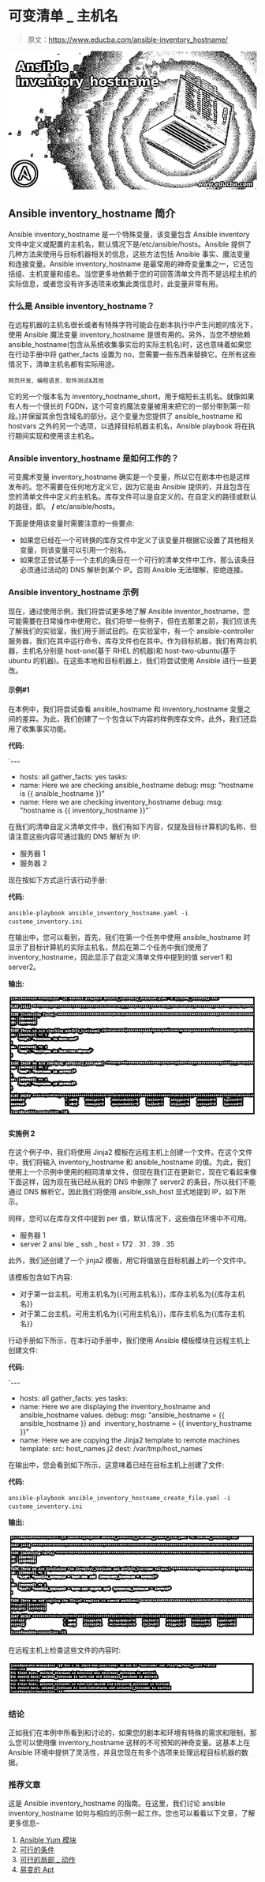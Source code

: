 # 可变清单 _ 主机名

> 原文：<https://www.educba.com/ansible-inventory_hostname/>

![Ansible inventory_hostname](img/4f266909a1e1192c311f80533094e5cb.png)



## Ansible inventory_hostname 简介

Ansible inventory_hostname 是一个特殊变量，该变量包含 Ansible inventory 文件中定义或配置的主机名，默认情况下是/etc/ansible/hosts。Ansible 提供了几种方法来使用与目标机器相关的信息，这些方法包括 Ansible 事实、魔法变量和连接变量。Ansible inventory_hostname 是最常用的神奇变量集之一，它还包括组、主机变量和组名。当您更多地依赖于您的可回答清单文件而不是远程主机的实际信息，或者您没有许多选项来收集此类信息时，此变量非常有用。

### 什么是 Ansible inventory_hostname？

在远程机器的主机名很长或者有特殊字符可能会在剧本执行中产生问题的情况下，使用 Ansible 魔法变量 inventory_hostname 是很有用的。另外，当您不想依赖 ansible_hostname(包含从系统收集事实后的实际主机名)时，这也意味着如果您在行动手册中将 gather_facts 设置为 no，您需要一些东西来替换它。在所有这些情况下，清单主机名都有实际用途。

<small>网页开发、编程语言、软件测试&其他</small>

它的另一个版本名为 inventory_hostname_short，用于缩短长主机名。就像如果有人有一个很长的 FQDN，这个可变的魔法变量被用来把它的一部分带到第一阶段。)并保留其余包含域名的部分。这个变量为您提供了 ansible_hostname 和 hostvars 之外的另一个选项，以选择目标机器主机名，Ansible playbook 将在执行期间实现和使用该主机名。

### Ansible inventory_hostname 是如何工作的？

可变魔术变量 inventory_hostname 确实是一个变量，所以它在剧本中也是这样发布的。您不需要在任何地方定义它，因为它是由 Ansible 提供的，并且包含在您的清单文件中定义的主机名。库存文件可以是自定义的，在自定义的路径或默认的路径，即。 **/** etc/ansible/hosts。

下面是使用该变量时需要注意的一些要点:

*   如果您已经在一个可转换的库存文件中定义了该变量并根据它设置了其他相关变量，则该变量可以引用一个别名。
*   如果您正尝试基于一个主机的条目在一个可行的清单文件中工作，那么该条目必须通过活动的 DNS 解析到某个 IP。否则 Ansible 无法理解，拒绝连接。

### Ansible inventory_hostname 示例

现在，通过使用示例，我们将尝试更多地了解 Ansible inventor_hostname，您可能需要在日常操作中使用它。我们将举一些例子，但在去那里之前，我们应该先了解我们的实验室，我们用于测试目的。在实验室中，有一个 ansible-controller 服务器，我们在其中运行命令，库存文件也在其中。作为目标机器，我们有两台机器，主机名分别是 host-one(基于 RHEL 的机器)和 host-two-ubuntu(基于 ubuntu 的机器)。在这些本地和目标机器上，我们将尝试使用 Ansible 进行一些更改。

#### 示例#1

在本例中，我们将尝试查看 ansible_hostname 和 inventory_hostname 变量之间的差异。为此，我们创建了一个包含以下内容的样例库存文件。此外，我们还启用了收集事实功能。

**代码:**

`---
- hosts: all
gather_facts: yes
tasks:
- name: Here we are checking ansible_hostname
debug:
msg: "hostname is {{ ansible_hostname }}"
- name: Here we are checking inventory_hostname
debug:
msg: "hostname is {{ inventory_hostname }}"`

在我们的清单自定义清单文件中，我们有如下内容，仅提及目标计算机的名称，但请注意这些内容可通过我的 DNS 解析为 IP:

*   服务器 1
*   服务器 2

现在按如下方式运行该行动手册:

**代码:**

`ansible-playbook ansible_inventory_hostname.yaml -i custome_inventory.ini`

在输出中，您可以看到，首先，我们在第一个任务中使用 ansible_hostname 时显示了目标计算机的实际主机名，然后在第二个任务中我们使用了 inventory_hostname，因此显示了自定义清单文件中提到的值 server1 和 server2。

**输出:**

![Ansible inventory_hostname 1](img/cb3492858f96efb9c61164e26b82ea45.png)



#### 实施例 2

在这个例子中，我们将使用 Jinja2 模板在远程主机上创建一个文件。在这个文件中，我们将输入 inventory_hostname 和 ansible_hostname 的值。为此，我们使用上一个示例中使用的相同清单文件，但现在我们正在更新它，现在它看起来像下面这样，因为现在我已经从我的 DNS 中删除了 server2 的条目，所以我们不能通过 DNS 解析它，因此我们将使用 ansible_ssh_host 显式地提到 IP，如下所示。

同样，您可以在库存文件中提到 per 值，默认情况下，这些值在环境中不可用。

*   服务器 1
*   server 2 ansi ble _ ssh _ host = 172 . 31 . 39 . 35

此外，我们还创建了一个 jinja2 模板，用它将值放在目标机器上的一个文件中。

该模板包含如下内容:

*   对于第一台主机，可用主机名为{{可用主机名}}，库存主机名为{{库存主机名}}
*   对于第二台主机，可用主机名为{{可用主机名}}，库存主机名为{{库存主机名}}

行动手册如下所示，在本行动手册中，我们使用 Ansible 模板模块在远程主机上创建文件:

**代码:**

`---
- hosts: all
gather_facts: yes
tasks:
- name: Here we are displaying the inventory_hostname and ansible_hostname values.
debug:
msg: "ansible_hostname = {{ ansible_hostname }} and  inventory_hostname = {{ inventory_hostname }}"
- name: Here we are copying the Jinja2 template to remote machines
template:
src: host_names.j2
dest: /var/tmp/host_names`

在输出中，您会看到如下所示，这意味着已经在目标主机上创建了文件:

**代码:**

`ansible-playbook ansible_inventory_hostname_create_file.yaml -i custome_inventory.ini`

**输出:**

![using Jinja2 templating](img/3b1452919dbebe441afba9ed82ebcb92.png)



在远程主机上检查这些文件的内容时:

![Ansible inventory_hostname 3](img/d6a989cb6baae1f4874fce153989d44b.png)



### 结论

正如我们在本例中所看到和讨论的，如果您的剧本和环境有特殊的需求和限制，那么您可以使用像 inventory_hostname 这样的不可预知的神奇变量。这基本上在 Ansible 环境中提供了灵活性，并且您现在有多个选项来处理远程目标机器的数据。

### 推荐文章

这是 Ansible inventory_hostname 的指南。在这里，我们讨论 ansible inventory_hostname 如何与相应的示例一起工作。您也可以看看以下文章，了解更多信息–

1.  [Ansible Yum 模块](https://www.educba.com/ansible-yum-module/)
2.  [可行的条件](https://www.educba.com/ansible-conditional/)
3.  [可行的局部 _ 动作](https://www.educba.com/ansible-local_action/)
4.  [易变的 Apt](https://www.educba.com/ansible-apt/)





